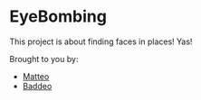 # EyeBombing

This project is about finding faces in places! Yas!

Brought to you by:

* [Matteo](https://github.com/menapacematteo)
* [Baddeo]()
